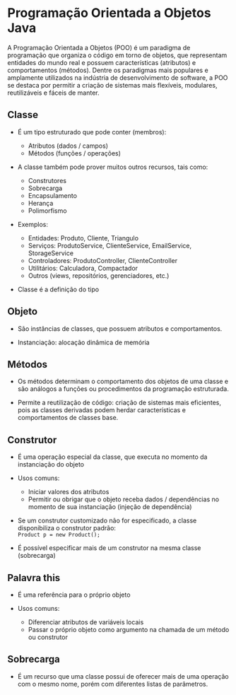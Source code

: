 # Programação Orientada a Objetos Java

A Programação Orientada a Objetos (POO) é um paradigma de programação que organiza o código em torno de objetos, que representam entidades do mundo real e possuem características (atributos) e comportamentos (métodos). Dentre os paradigmas mais populares e amplamente utilizados na indústria de desenvolvimento de software, a POO se destaca por permitir a criação de sistemas mais flexíveis, modulares, reutilizáveis e fáceis de manter.

## Classe

* É um tipo estruturado que pode conter (membros):
	* Atributos (dados / campos)
	* Métodos (funções / operações)

* A classe também pode prover muitos outros recursos, tais como:
	* Construtores
	* Sobrecarga
	* Encapsulamento
	* Herança
	* Polimorfismo

* Exemplos:
	* Entidades: Produto, Cliente, Triangulo
    * Serviços: ProdutoService, ClienteService, EmailService, StorageService
    * Controladores: ProdutoController, ClienteController
    * Utilitários: Calculadora, Compactador
    * Outros (views, repositórios, gerenciadores, etc.)

* Classe é a definição do tipo

## Objeto

* São instâncias de classes, que possuem atributos e comportamentos.

* Instanciação: alocação dinâmica de memória

## Métodos

* Os métodos determinam o comportamento dos objetos de uma classe e são análogos a funções ou procedimentos da programação estruturada. 

* Permite a reutilização de código: criação de sistemas mais eficientes, pois as classes derivadas podem herdar características e comportamentos de classes base.

## Construtor

* É uma operação especial da classe, que executa no momento da instanciação do objeto

* Usos comuns:
    * Iniciar valores dos atributos
    * Permitir ou obrigar que o objeto receba dados / dependências no momento de sua instanciação (injeção de dependência)

* Se um construtor customizado não for especificado, a classe disponibiliza o construtor padrão:  
`Product p = new Product();`

* É possível especificar mais de um construtor na mesma classe (sobrecarga)

## Palavra this

* É uma referência para o próprio objeto

* Usos comuns:
    * Diferenciar atributos de variáveis locais
    * Passar o próprio objeto como argumento na chamada de um método ou construtor

## Sobrecarga

* É um recurso que uma classe possui de oferecer mais de uma operação com o mesmo nome, porém com diferentes listas de parâmetros.








